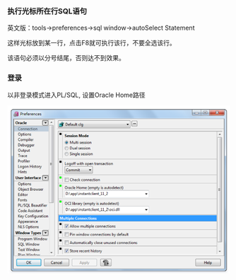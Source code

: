 ### 执行光标所在行SQL语句

英文版：tools->preferences->sql window->autoSelect Statement

这样光标放到某一行，点击F8就可执行该行，不要全选该行。

该语句必须以分号结尾，否则达不到效果。

### 登录

以非登录模式进入PL/SQL, 设置Oracle Home路径

![image-20220214162807824](plsql-developer.assets/image-20220214162807824.png)

